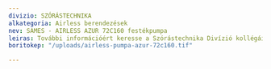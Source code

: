 ```yaml
---
divizio: SZÓRÁSTECHNIKA
alkategoria: Airless berendezések
nev: SAMES - AIRLESS AZUR 72C160 festékpumpa
leiras: További információért keresse a Szórástechnika Divízió kollégáit
boritokep: "/uploads/airless-pumpa-azur-72c160.tif"

---
```

